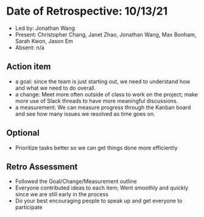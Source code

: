 # Date of Retrospective: 10/13/21

* Led by: Jonathan Wang
* Present: Christopher Chang, Janet Zhao, Jonathan Wang, Max Bonham, Sarah Kwon, Jason Em
* Absent: n/a

## Action item

* a goal: since the team is just starting out, we need to understand how and what we need to do overall.
* a change: Meet more often outside of class to work on the project; make more use of Slack threads to have more meaningful discussions. 
* a measurement: We can measure progress through the Kanban board and see how many issues we resolved as time goes on.

## Optional

* Prioritize tasks better so we can get things done more efficiently

## Retro Assessment

* Followed the Goal/Change/Measurement outline
* Everyone contributed ideas to each item; Went smoothly and quickly since we are still early in the process
* Do your best encouraging people to speak up and get everyone to participate